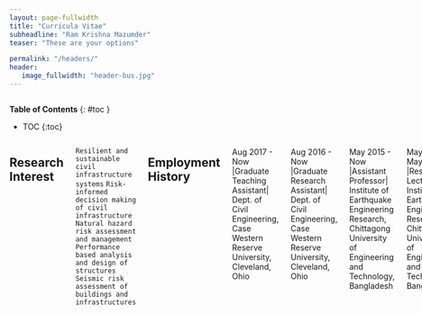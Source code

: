 ```yaml
---
layout: page-fullwidth
title: "Curricula Vitae"
subheadline: "Ram Krishna Mazumder"
teaser: "These are your options"

permalink: "/headers/"
header:
   image_fullwidth: "header-bus.jpg"
---   
```

<div class="row">
<div class="medium-4 medium-push-8 columns" markdown="1">
<div class="panel radius" markdown="1">
   
**Table of Contents**
{: #toc }
*  TOC
{:toc}
</div>
</div><!-- /.medium-4.columns -->

<div class="medium-8 medium-pull-4 columns" markdown="1">

## Research Interest
   
   `Resilient and sustainable civil infrastructure systems`
   `Risk-informed decision making of civil infrastructure`
   `Natural hazard risk assessment and management`
   `Performance based analysis and design of structures`
   `Seismic risk assessment of buildings and infrastructures`

## Employment History

Aug 2017 - Now       |Graduate Teaching Assistant| Dept. of Civil Engineering, Case Western Reserve University, Cleveland, Ohio

Aug 2016 - Now       |Graduate Research Assistant| Dept. of Civil Engineering, Case Western Reserve University, Cleveland, Ohio

May 2015 - Now       |Assistant Professor| Institute of Earthquake Engineering Research, Chittagong University of Engineering and Technology, Bangladesh

May 2013 - May 2015  |Research Lecturer| Institute of Earthquake Engineering Research, Chittagong University of Engineering and Technology, Bangladesh

Oct 2010 - Dec 2011  |Research Engineer| Bangladesh University of Engineering and Technology, Bangladesh

June 2010 - Sep 2010 |Project Engineer| Trust Alliance Technology Limited, Dhaka, Bangladesh

July 2009 - May 2010 |Structural Engineer| Urban Disaster Risk Management, Asian Disaster Preparedness Center, Dhaka Office, Bangladesh

Aug 2008 - Jan 2009  |Research Assistant| Earthquake and Tsunami Preparedness Program, Asian Disaster Preparedness Center, Sylhet Office, Bangladesh

## Awards/Fellowships

2018  | the Roy Harley Prize for promising graduate in Civil Engineering at Case Western Reserve University | USA
2016  | Graduate Research Assistantship for Doctoral Study at Case Western Reserve University | USA
2015  | GFZ Grant for participate International Training Course on Seismic Hazard, Risk and Mitigation at GFZ Potsdam | Germany
2014  | Wilsdorf Foundation and the “Bureau de la Solidarité Internationale” grant at University of Geneva | Switzerland
2012  | Eurasian University Network for International Co-operation in Earthquake Fellowship | Italy
2011  | SAARC Disaster Management Center Fellowship | India

## Membership

E- Affiliate | Earthquake Engineering Research Institute (EERI) | 15337
Member     | American Society of Civil Engineers |10949854
Member     | International Association of Life Cycle Civil Engineering
Member     | Institute of Engineers Bangladesh (IEB) | M-27463
Member     | Bangladesh Society for Geotechnical Engineering (BSGE) | 2012-001
Life Fellow | Bangladesh Earthquake Society (BES) | 249

## Languages

`Bengali -native`  `English` `Hindi`  `Basic Italian`

## Skills

`OpenSees`  `FEAP`  `SAP2000`  `ArcGIS`  `Matlab` `MS Office` `Python`

## Extra Curricular

Listening to Music, | Exploring History & Culture,  | Traveling,  | Volunteer

## Journal Reviewer

* ASCE Journal of `Infrastructure System`
* ASCE Journal of `Water Resource Planning and Management`
* ASTM Journal of `Testing and Evaluation`
* Geotechnical Engineering Journal of the `SEAGS & AGSSEA`

<ul>

</ul>
